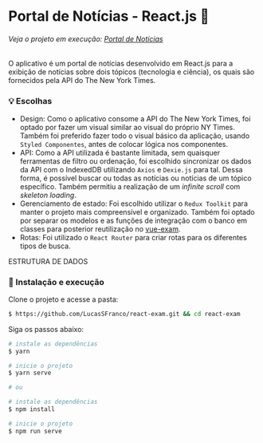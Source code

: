 # Portal de Notícias - React.js 📰

###### Veja o projeto em execução: [Portal de Notícias](https://...) 

O aplicativo é um portal de notícias desenvolvido em React.js para a exibição de notícias sobre dois tópicos (tecnologia e ciência), os quais são fornecidos pela API do The New York Times.

### 💡 Escolhas
- Design: Como o aplicativo consome a API do The New York Times, foi optado por fazer um visual similar ao visual do próprio NY Times. Também foi preferido fazer todo o visual básico da aplicação, usando `Styled Componentes`, antes de colocar lógica nos componentes.
- API: Como a API utilizada é bastante limitada, sem quaisquer ferramentas de filtro ou ordenação, foi escolhido sincronizar os dados da API com o IndexedDB utilizando `Axios` e `Dexie.js` para tal. Dessa forma, é possível buscar ou todas as notícias ou notícias de um tópico específico. Também permitiu a realização de um _infinite scroll_ com _skeleton loading_.   
- Gerenciamento de estado: Foi escolhido utilizar o `Redux Toolkit` para manter o projeto mais compreensível e organizado. Também foi optado por separar os modelos e as funções de integração com o banco em classes para posterior reutilização no [vue-exam](https://...).
- Rotas: Foi utilizado o `React Router` para criar rotas para os diferentes tipos de busca.

ESTRUTURA DE DADOS

  
### 🔧 Instalação e execução
Clone o projeto e acesse a pasta:
```bash
$ https://github.com/LucasSFranco/react-exam.git && cd react-exam
```

Siga os passos abaixo:
```bash
# instale as dependências
$ yarn

# inicie o projeto
$ yarn serve

# ou

# instale as dependências
$ npm install

# inicie o projeto
$ npm run serve
```


